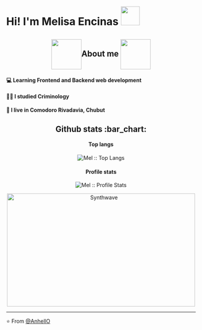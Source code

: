 
# Hi! I'm Melisa Encinas <img src="https://media.giphy.com/media/3ohhwmSDJmpHNCZi8M/giphy.gif?cid=790b7611oaa802ibdm60d65tyt5w7io82f081u6dliqtg9qt&ep=v1_gifs_search&rid=giphy.gif&ct=g" width="50">

<h2 align="center"> <img align="center" src="https://media.giphy.com/media/v1.Y2lkPTc5MGI3NjExcWdub3NsYm1jdnN3Z3h1bzlldnppNGV3c3Fnb3I0N3N2ZXVjbHBqZSZlcD12MV9zdGlja2Vyc19zZWFyY2gmY3Q9cw/z67mBV0zhGzDHYri1C/giphy.gif" width="80">About me  <img align="center" src="https://media.giphy.com/media/v1.Y2lkPTc5MGI3NjExcWdub3NsYm1jdnN3Z3h1bzlldnppNGV3c3Fnb3I0N3N2ZXVjbHBqZSZlcD12MV9zdGlja2Vyc19zZWFyY2gmY3Q9cw/z67mBV0zhGzDHYri1C/giphy.gif" width="80"> </h2>
<h4> 💻 Learning Frontend and Backend web development </h4>
<h4> 👩‍🎓 I studied Criminology </h4>
<h4> 📍 I live in Comodoro Rivadavia, Chubut </h4>


<h2 align="center">Github stats :bar_chart:</h2>

<h4 align="center">Top langs</h4>

<p align="center"><img src="https://github-readme-stats.vercel.app/api/top-langs/?username=MelEncinas&langs_count=10&theme=tokyonight&layout=compact" alt="Mel :: Top Langs" /></p>

<h4 align="center">Profile stats </h4>

<p align="center"><img src="https://github-readme-stats.vercel.app/api?username=MelEncinas&show_icons=true&theme=synthwave" alt="Mel :: Profile Stats" /></p>

<p align="center"><img src="https://thumbs.gfycat.com/GoodnaturedFondGaur-size_restricted.gif" alt="Synthwave" height="300" width="500"></p>


---

⭐️ From [@AnhellO](https://github.com/AnhellO)

